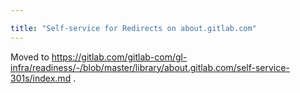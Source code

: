 ```yaml
---

title: "Self-service for Redirects on about.gitlab.com"
---
```








Moved to <https://gitlab.com/gitlab-com/gl-infra/readiness/-/blob/master/library/about.gitlab.com/self-service-301s/index.md> .
